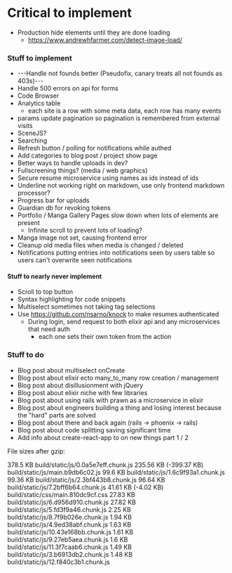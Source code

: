 # Critical to implement
* Production hide elements until they are done loading
    * https://www.andrewhfarmer.com/detect-image-load/

### Stuff to implement
* ---Handle not founds better (Pseudofix, canary treats all not founds as 403s)---
* Handle 500 errors on api for forms
* Code Browser
* Analytics table
  * each site is a row with some meta data, each row has many events
* params update pagination so pagination is remembered from external visits
* SceneJS?
* Searching
* Refresh button / polling for notifications while authed
* Add categories to blog post / project show page
* Better ways to handle uploads in dev?
* Fullscreening things? (media / web graphics)
* Secure resume microservice using names as ids instead of ids
* Underline not working right on markdown, use only frontend markdown processor?
* Progress bar for uploads
* Guardian db for revoking tokens
* Portfolio / Manga Gallery Pages slow down when lots of elements are present
  * Infinite scroll to prevent lots of loading?
* Manga image not set, causing frontend error
* Cleanup old media files when media is changed / deleted
* Notifications putting entries into notifications seen by users table so users can't overwrite seen notifications

#### Stuff to nearly never implement
* Scroll to top button
* Syntax highlighting for code snippets
* Multiselect sometimes not taking tag selections
* Use https://github.com/nsarno/knock to make resumes authenticated
  * During login, send request to both elixir api and any microservices that need auth
    * each one sets their own token from the action

### Stuff to do
* Blog post about multiselect onCreate
* Blog post about elixir ecto many_to_many row creation / management
* Blog post about disillusionment with jQuery
* Blog post about elixir niche with few libraries
* Blog post about using rails with prawn as a microservice in elixir
* Blog post about engineers building a thing and losing interest because the "hard" parts are solved
* Blog post about there and back again (rails -> phoenix -> rails)
* Blog post about code splitting saving significant time
* Add info about create-react-app to on new things part 1 / 2

File sizes after gzip:

  378.5 KB                build/static/js/0.0a5e7eff.chunk.js
  235.56 KB (-399.37 KB)  build/static/js/main.b9db6c02.js
  99.6 KB                 build/static/js/1.6c9f93a1.chunk.js
  99.36 KB                build/static/js/2.3bf443b8.chunk.js
  96.64 KB                build/static/js/7.2bff6b64.chunk.js
  41.61 KB (-4.02 KB)     build/static/css/main.810dc9cf.css
  27.83 KB                build/static/js/6.d956d910.chunk.js
  27.82 KB                build/static/js/5.fd3f9a46.chunk.js
  2.25 KB                 build/static/js/8.7f9b026e.chunk.js
  1.94 KB                 build/static/js/4.9ed38abf.chunk.js
  1.63 KB                 build/static/js/10.43e168bb.chunk.js
  1.61 KB                 build/static/js/9.27eb5aea.chunk.js
  1.6 KB                  build/static/js/11.3f7caab6.chunk.js
  1.49 KB                 build/static/js/3.b6913db2.chunk.js
  1.48 KB                 build/static/js/12.f840c3b1.chunk.js
